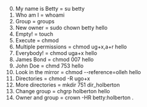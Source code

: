 0. My name is Betty = su betty
1. Who am I = whoami
2. Group = groups
3. New owner = sudo chown betty hello
4. Empty! = touch
5. Execute  =  chmod
6. Multiple permissions = chmod ug+x,a+r hello
7. Everybody! = chmod uga+x hello
8. James Bond  = chmod 007 hello 
9. John Doe = chmd 753 hello 
10. Look in the mirror =  chmod --reference=olleh hello
11. Directories = chmod -R ugo+x
12. More directories = mkdir 751 dir_holberton
13. Change group = chgrp holberton hello
14. Owner and group = crown -HR betty:holberton .